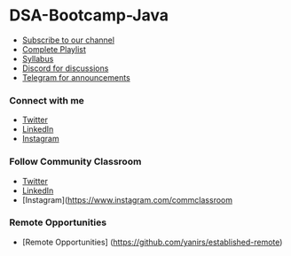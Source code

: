 # DSA-Bootcamp-Java

- [Subscribe to our channel](https://www.youtube.com/KunalKushwaha?sub_confirmation=1)
- [Complete Playlist](https://www.youtube.com/playlist?list=PL9gnSGHSqcnr_DxHsP7AW9ftq0AtAyYqJ)
- [Syllabus](SYLLABUS.md)
- [Discord for discussions](https://discord.gg/K9kxUXvfND)
- [Telegram for announcements](https://t.me/commclassroom)

### Connect with me
- [Twitter](https://twitter.com/kunalstwt)
- [LinkedIn](https://www.linkedin.com/in/kunal-kushwaha/)
- [Instagram](https://www.instagram.com/kunalsig/)

### Follow Community Classroom
- [Twitter](https://twitter.com/commclassroom)
- [LinkedIn](https://www.linkedin.com/company/commclassroom)
- [Instagram](https://www.instagram.com/commclassroom

### Remote Opportunities
- [Remote Opportunities] (https://github.com/yanirs/established-remote)
